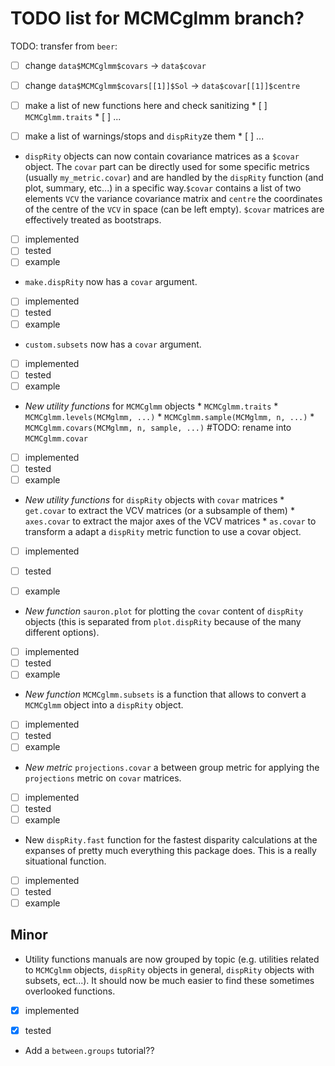 # TODO list for MCMCglmm branch?

TODO: transfer from `beer`:
 - [ ] change `data$MCMCglmm$covars` -> `data$covar`
 - [ ] change `data$MCMCglmm$covars[[1]]$Sol` -> `data$covar[[1]]$centre`
 - [ ] make a list of new functions here and check sanitizing
       * [ ] `MCMCglmm.traits`
       * [ ] ...
 - [ ] make a list of warnings/stops and `dispRity`ze them
       * [ ] ...







 * `dispRity` objects can now contain covariance matrices as a `$covar` object. The `covar` part can be directly used for some specific metrics (usually `my_metric.covar`) and are handled by the `dispRity` function (and plot, summary, etc...) in a specific way.`$covar` contains a list of two elements `VCV` the variance covariance matrix and `centre` the coordinates of the centre of the `VCV` in space (can be left empty). `$covar` matrices are effectively treated as bootstraps.
 - [ ] implemented
 - [ ] tested
 - [ ] example

 * `make.dispRity` now has a `covar` argument.
 - [ ] implemented
 - [ ] tested
 - [ ] example

 * `custom.subsets` now has a `covar` argument.
 - [ ] implemented
 - [ ] tested
 - [ ] example

 * *New utility functions* for `MCMCglmm` objects
        * `MCMCglmm.traits`
        * `MCMCglmm.levels(MCMglmm, ...)`
        * `MCMCglmm.sample(MCMglmm, n, ...)`
        * `MCMCglmm.covars(MCMglmm, n, sample, ...)` #TODO: rename into `MCMCglmm.covar`
 - [ ] implemented
 - [ ] tested
 - [ ] example

 * *New utility functions* for `dispRity` objects with `covar` matrices
        * `get.covar` to extract the VCV matrices (or a subsample of them)
        * `axes.covar` to extract the major axes of the VCV matrices
        * `as.covar` to transform a adapt a `dispRity` metric function to use a covar object.
 - [ ] implemented
 - [ ] tested
 - [ ] example



 * *New function* `sauron.plot` for plotting the `covar` content of `dispRity` objects (this is separated from `plot.dispRity` because of the many different options).
 - [ ] implemented
 - [ ] tested
 - [ ] example

 * *New function* `MCMCglmm.subsets` is a function that allows to convert a `MCMCglmm` object into a `dispRity` object.
 - [ ] implemented
 - [ ] tested
 - [ ] example

 * *New metric* `projections.covar` a between group metric for applying the `projections` metric on `covar` matrices.
 - [ ] implemented
 - [ ] tested
 - [ ] example

 * New `dispRity.fast` function for the fastest disparity calculations at the expanses of pretty much everything this package does. This is a really situational function.
 - [ ] implemented
 - [ ] tested
 - [ ] example

## Minor

 * Utility functions manuals are now grouped by topic (e.g. utilities related to `MCMCglmm` objects, `dispRity` objects in general, `dispRity` objects with subsets, ect...). It should now be much easier to find these sometimes overlooked functions.
 - [x] implemented
 - [x] tested


 * Add a `between.groups` tutorial??